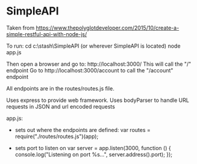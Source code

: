 # SimpleAPI
Taken from https://www.thepolyglotdeveloper.com/2015/10/create-a-simple-restful-api-with-node-js/

To run:
cd c:\stash\SimpleAPI (or wherever SimpleAPI is located)
node app.js

Then open a browser and go to:
http://localhost:3000/ 
This will call the "/" endpoint
Go to http://localhost:3000/account
to call the "/account" endpoint


All endpoints are in the routes/routes.js file.

Uses express to provide web framework.
Uses bodyParser to handle URL requests in JSON and url encoded requests

app.js:
- sets out where the endpoints are defined:
var routes = require("./routes/routes.js")(app);

- sets port to listen on
var server = app.listen(3000, function () {
    console.log("Listening on port %s...", server.address().port);
});
